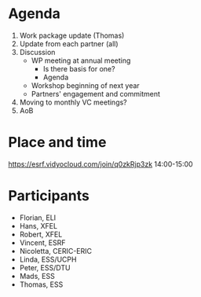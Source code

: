 # Agenda

1. Work package update (Thomas)
2. Update from each partner (all)
3. Discussion
   * WP meeting at annual meeting
       * Is there basis for one?
       * Agenda
   * Workshop beginning of next year
   * Partners' engagement and commitment
4. Moving to monthly VC meetings?
5. AoB

# Place and time

https://esrf.vidyocloud.com/join/q0zkRjp3zk 14:00-15:00

# Participants

* Florian, ELI
* Hans, XFEL
* Robert, XFEL
* Vincent, ESRF
* Nicoletta, CERIC-ERIC
* Linda, ESS/UCPH
* Peter, ESS/DTU
* Mads, ESS
* Thomas, ESS

